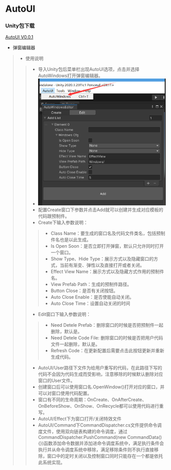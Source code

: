 # AutoUI
  ### Unity包下载
  
  [AutoUI V0.0.1](https://github.com/Catiger1/AutoUI/blob/master/AutoUI_V0.01.unitypackage)
  
* 弹窗编辑器
>* 使用说明
>>* 导入Unity包后菜单栏出现AutoUI选项，点击并选择AutoWindows打开弹窗编辑器。
>>* ![image text](https://github.com/Catiger1//AutoUI/blob/master/AutoUI/IntroductionPictures/CreateWindow.png "DBSCAN Performance Comparison")
>>* 配置Create窗口下参数并点击Add就可以创建并生成对应模板的代码跟预制件。
>>* Create下输入参数说明：
>>>* Class Name：要生成的窗口名及代码文件类名，包括预制件名也是以此生成。
>>>* Is Open Soon：是否立即打开弹窗，默认只允许同时打开一个窗口。
>>>* Show Type、Hide Type：展示方式以及隐藏窗口的方式，当前有渐变、弹性以及直接打开或者关闭。
>>>* Effect View Name：展示方式以及隐藏方式作用的预制件名。
>>>* View Prefab Path：生成的预制件路径。
>>>* Button Close：是否有关闭按钮。
>>>* Auto Close Enable：是否使能自动关闭。
>>>* Auto Close Time：设置自动关闭的时间
>>* Edit窗口下输入参数说明：
>>>* Need Detele Prefab：删除窗口的时候是否把预制件一起删除，默认是。
>>>* Need Detele Code File: 删除窗口的时候是否把用户代码文件一起删除，默认是。
>>>* Refresh Code：在更新配置后需要点击此按钮更新并重新生成代码。
>>* AutoUI/User路径下文件为给用户重写的代码，在此路径下写的代码不会因为代码生成而受影响，注意移除的时候默认删除对应窗口的User文件。
>>* 创建窗口后可以使用窗口名.OpenWindow()打开对应的窗口，并可以对窗口使用代码配置。
>>* 窗口有不同的生命周期：OnCreate、OnAfterCreate、OnBeforeShow、OnShow、OnRecycle都可以使用代码进行重写。
>>* AutoUI/Effect下为窗口打开/关闭特效文件
>>* AutoUI/Command下CommandDispatcher.cs文件提供命令调度文件，使用双向链表构建的命令调度，通过CommandDispatcher.PushCommand(new CommandData(){})函数添加命令数据并添加进命令调度系统中，满足执行条件会执行并从命令调度系统中移除，满足移除条件则不执行直接移除，窗口中的定时关闭以及控制窗口同时只能存在一个都是依托此系统实现。
      
